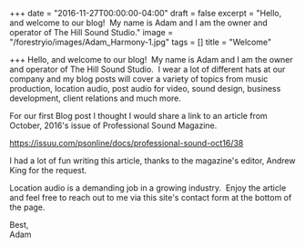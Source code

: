 +++
date = "2016-11-27T00:00:00-04:00"
draft = false
excerpt = "Hello, and welcome to our blog!  My name is Adam and I am the owner and operator of The Hill Sound Studio."
image = "/forestryio/images/Adam_Harmony-1.jpg"
tags = []
title = "Welcome"

+++
Hello, and welcome to our blog!  My name is Adam and I am the owner and operator of The Hill Sound Studio.  I wear a lot of different hats at our company and my blog posts will cover a variety of topics from music production, location audio, post audio for video, sound design, business development, client relations and much more.

For our first Blog post I thought I would share a link to an article from October, 2016's issue of Professional Sound Magazine.

https://issuu.com/psonline/docs/professional-sound-oct16/38

I had a lot of fun writing this article, thanks to the magazine's editor, Andrew King for the request.    

Location audio is a demanding job in a growing industry.  Enjoy the article and feel free to reach out to me via this site's contact form at the bottom of the page.    

Best,  
Adam
